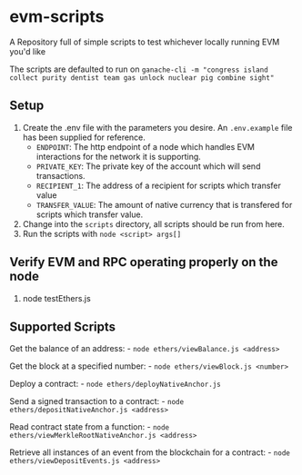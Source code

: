 # evm-scripts
A Repository full of simple scripts to test whichever locally running EVM you'd like

The scripts are defaulted to run on `ganache-cli -m "congress island collect purity dentist team gas unlock nuclear pig combine sight"`

## Setup

1. Create the .env file with the parameters you desire. An `.env.example` file has been supplied for reference.
    - `ENDPOINT`: The http endpoint of a node which handles EVM interactions for the network it is supporting.
    - `PRIVATE_KEY`: The private key of the account which will send transactions.
    - `RECIPIENT_1`: The address of a recipient for scripts which transfer value
    - `TRANSFER_VALUE`: The amount of native currency that is transfered for scripts which transfer value.
2. Change into the `scripts` directory, all scripts should be run from here.
3. Run the scripts with `node <script> args[]`

## Verify EVM and RPC operating properly on the node

1. node testEthers.js

## Supported Scripts

Get the balance of an address:
    - `node ethers/viewBalance.js <address>`

Get the block at a specified number:
    - `node ethers/viewBlock.js <number>`

Deploy a contract:
    - `node ethers/deployNativeAnchor.js`

Send a signed transaction to a contract:
    - `node ethers/depositNativeAnchor.js <address>`

Read contract state from a function:
    - `node ethers/viewMerkleRootNativeAnchor.js <address>`

Retrieve all instances of an event from the blockchain for a contract:
    - `node ethers/viewDepositEvents.js <address>`

